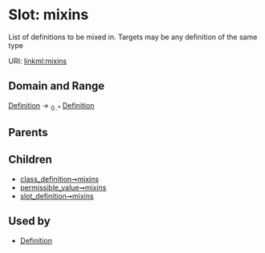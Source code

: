 
# Slot: mixins


List of definitions to be mixed in. Targets may be any definition of the same type

URI: [linkml:mixins](https://w3id.org/linkml/mixins)


## Domain and Range

[Definition](Definition.md) ->  <sub>0..*</sub>
 [Definition](Definition.md)

## Parents


## Children

 *  [class_definition➞mixins](class_definition_mixins.md)
 *  [permissible_value➞mixins](permissible_value_mixins.md)
 *  [slot_definition➞mixins](slot_definition_mixins.md)

## Used by

 * [Definition](Definition.md)
